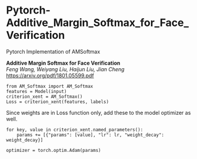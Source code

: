# Pytorch-Additive_Margin_Softmax_for_Face_Verification
Pytorch Implementation of AMSoftmax 

**Additive Margin Softmax for Face Verification**  
*Feng Wang, Weiyang Liu, Haijun Liu, Jian Cheng*  
https://arxiv.org/pdf/1801.05599.pdf


```
from AM_Softmax import AM_Softmax
features = Model(input)
criterion_xent = AM_Softmax()
Loss = criterion_xent(features, labels)
```


Since weights are in Loss function only, add these to the model optimizer as well.

```
for key, value in criterion_xent.named_parameters():
    params += [{"params": [value], "lr": lr, "weight_decay": weight_decay}]
    
optimizer = torch.optim.Adam(params)
```
